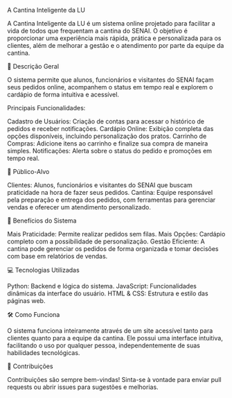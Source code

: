 A Cantina Inteligente da LU

A Cantina Inteligente da LU é um sistema online projetado para facilitar a vida de todos que frequentam a cantina do SENAI. O objetivo é proporcionar uma experiência mais rápida, prática e personalizada para os clientes, além de melhorar a gestão e o atendimento por parte da equipe da cantina.

📖 Descrição Geral

O sistema permite que alunos, funcionários e visitantes do SENAI façam seus pedidos online, acompanhem o status em tempo real e explorem o cardápio de forma intuitiva e acessível.

Principais Funcionalidades:

Cadastro de Usuários: Criação de contas para acessar o histórico de pedidos e receber notificações.
Cardápio Online: Exibição completa das opções disponíveis, incluindo personalização dos pratos.
Carrinho de Compras: Adicione itens ao carrinho e finalize sua compra de maneira simples.
Notificações: Alerta sobre o status do pedido e promoções em tempo real.

🎯 Público-Alvo

Clientes: Alunos, funcionários e visitantes do SENAI que buscam praticidade na hora de fazer seus pedidos.
Cantina: Equipe responsável pela preparação e entrega dos pedidos, com ferramentas para gerenciar vendas e oferecer um atendimento personalizado.

🚀 Benefícios do Sistema

Mais Praticidade: Permite realizar pedidos sem filas.
Mais Opções: Cardápio completo com a possibilidade de personalização.
Gestão Eficiente: A cantina pode gerenciar os pedidos de forma organizada e tomar decisões com base em relatórios de vendas.

💻 Tecnologias Utilizadas

Python: Backend e lógica do sistema.
JavaScript: Funcionalidades dinâmicas da interface do usuário.
HTML & CSS: Estrutura e estilo das páginas web.

🛠️ Como Funciona

O sistema funciona inteiramente através de um site acessível tanto para clientes quanto para a equipe da cantina. Ele possui uma interface intuitiva, facilitando o uso por qualquer pessoa, independentemente de suas habilidades tecnológicas.

🤝 Contribuições

Contribuições são sempre bem-vindas! Sinta-se à vontade para enviar pull requests ou abrir issues para sugestões e melhorias.
